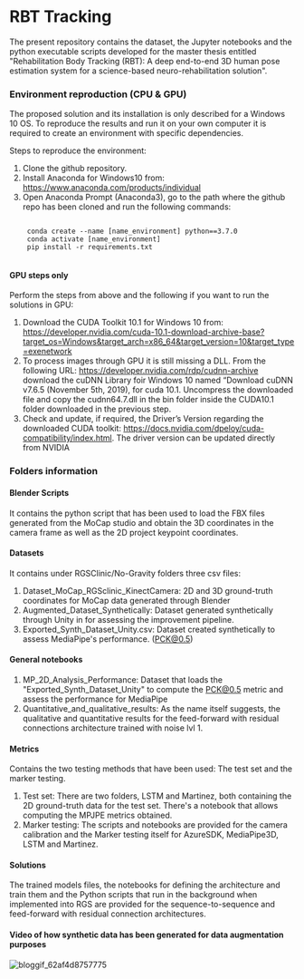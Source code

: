 # RBT Tracking

The present repository contains the dataset, the Jupyter notebooks and the python executable scripts developed for the master thesis entitled "Rehabilitation Body Tracking (RBT): A deep end-to-end 3D human pose estimation system for a science-based neuro-rehabilitation solution". 



### Environment reproduction (CPU & GPU)
The proposed solution and its installation is only described for a Windows 10 OS. 
To reproduce the results and run it on your own computer it is required to create an environment with specific dependencies. 

Steps to reproduce the environment: 

1. Clone the github repository. 
2. Install Anaconda for Windows10 from: https://www.anaconda.com/products/individual
3. Open Anaconda Prompt (Anaconda3), go to the path where the github repo has been cloned and run the following commands:
    <pre><code>
    conda create --name [name_environment] python==3.7.0
    conda activate [name_environment]
    pip install -r requirements.txt
    </code></pre>
    

#### GPU steps only
Perform the steps from above and the following if you want to run the solutions in GPU: 

1. Download the CUDA Toolkit 10.1 for Windows 10 from: https://developer.nvidia.com/cuda-10.1-download-archive-base?target_os=Windows&target_arch=x86_64&target_version=10&target_type=exenetwork
2. To process images through GPU it is still missing a DLL. From the following URL: https://developer.nvidia.com/rdp/cudnn-archive download the cuDNN Library foir Windows 10 named “Download cuDNN v7.6.5 (November 5th, 2019), for cuda 10.1. Uncompress the downloaded file and copy the cudnn64.7.dll in the bin folder inside the CUDA10.1 folder downloaded in the previous step.
3. Check and update, if required, the Driver’s Version regarding the downloaded CUDA toolkit: https://docs.nvidia.com/dpeloy/cuda-compatibility/index.html. The driver version can be updated directly from NVIDIA 


### Folders information 

#### Blender Scripts
It contains the python script that has been used to load the FBX files generated from the MoCap studio and obtain the 3D coordinates in the camera frame as well as the 2D project keypoint coordinates. 

#### Datasets

It contains under RGSClinic/No-Gravity folders three csv files: 
1. Dataset_MoCap_RGSclinic_KinectCamera: 2D and 3D ground-truth coordinates for MoCap data generated through Blender
2. Augmented_Dataset_Synthetically: Dataset generated synthetically through Unity in for assessing the improvement pipeline.
3. Exported_Synth_Dataset_Unity.csv: Dataset created synthetically to assess MediaPipe's performance. (PCK@0.5)
 

#### General notebooks
1. MP_2D_Analysis_Performance: Dataset that loads the "Exported_Synth_Dataset_Unity" to compute the PCK@0.5 metric and assess the performance for MediaPipe
2. Quantitative_and_qualitative_results: As the name itself suggests, the qualitative and quantitative results for the feed-forward with residual connections architecture trained with noise lvl 1. 

#### Metrics
Contains the two testing methods that have been used: The test set and the marker testing. 

1. Test set: There are two folders, LSTM and Martinez, both containing the 2D ground-truth data for the test set. There's a notebook that allows computing the MPJPE metrics obtained. 
2. Marker testing: The scripts and notebooks are provided for the camera calibration and the Marker testing itself for AzureSDK, MediaPipe3D, LSTM and Martinez. 

#### Solutions
The trained models files, the notebooks for defining the architecture and train them and the Python scripts that run in the background when implemented into RGS are provided for the sequence-to-sequence and feed-forward with residual connection architectures. 

#### Video of how synthetic data has been generated for data augmentation purposes


![bloggif_62af4d8757775](https://user-images.githubusercontent.com/41288642/174490640-6e5ab782-dfa5-4a87-a339-6748f8d90c94.gif)




